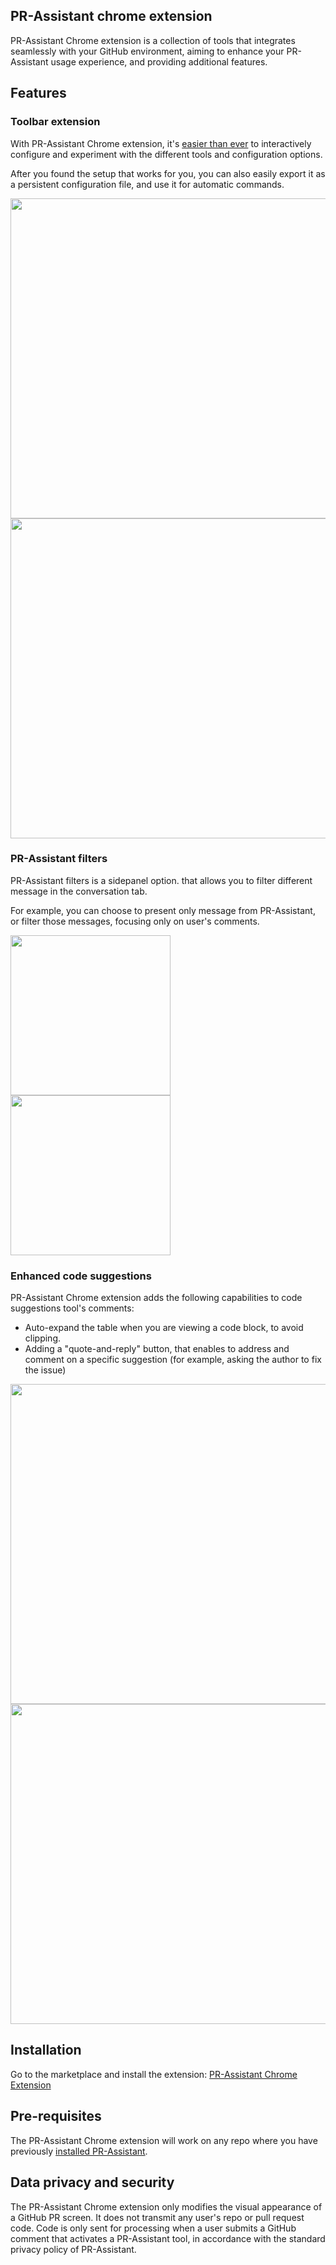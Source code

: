 ## PR-Assistant chrome extension
PR-Assistant Chrome extension is a collection of tools that integrates seamlessly with your GitHub environment, aiming to enhance your PR-Assistant usage experience, and providing additional features.

## Features

### Toolbar extension
With PR-Assistant Chrome extension, it's [easier than ever](https://www.youtube.com/watch?v=gT5tli7X4H4) to interactively configure and experiment with the different tools and configuration options.

After you found the setup that works for you, you can also easily export it as a persistent configuration file, and use it for automatic commands.

<img src="https://khulnasoft.com/images/pr_assistant/toolbar1.png" width="512">

<img src="https://khulnasoft.com/images/pr_assistant/toolbar2.png" width="512">

### PR-Assistant filters

PR-Assistant filters is a sidepanel option. that allows you to filter different message in the conversation tab.

For example, you can choose to present only message from PR-Assistant, or filter those messages, focusing only on user's comments.

<img src="https://khulnasoft.com/images/pr_assistant/pr_assistant_filters1.png" width="256">

<img src="https://khulnasoft.com/images/pr_assistant/pr_assistant_filters2.png" width="256">


### Enhanced code suggestions

PR-Assistant Chrome extension adds the following capabilities to code suggestions tool's comments:

- Auto-expand the table when you are viewing a code block, to avoid clipping.
- Adding a "quote-and-reply" button, that enables to address and comment on a specific suggestion (for example, asking the author to fix the issue)


<img src="https://khulnasoft.com/images/pr_assistant/chrome_extension_code_suggestion1.png" width="512">

<img src="https://khulnasoft.com/images/pr_assistant/chrome_extension_code_suggestion2.png" width="512">

## Installation

Go to the marketplace and install the extension:
[PR-Assistant Chrome Extension](https://chromewebstore.google.com/detail/pr-assistant-chrome-extension/ephlnjeghhogofkifjloamocljapahnl)

## Pre-requisites

The PR-Assistant Chrome extension will work on any repo where you have previously [installed PR-Assistant](https://pr-assistant.github.io/installation/).

## Data privacy and security

The PR-Assistant Chrome extension only modifies the visual appearance of a GitHub PR screen. It does not transmit any user's repo or pull request code. Code is only sent for processing when a user submits a GitHub comment that activates a PR-Assistant tool, in accordance with the standard privacy policy of PR-Assistant.
